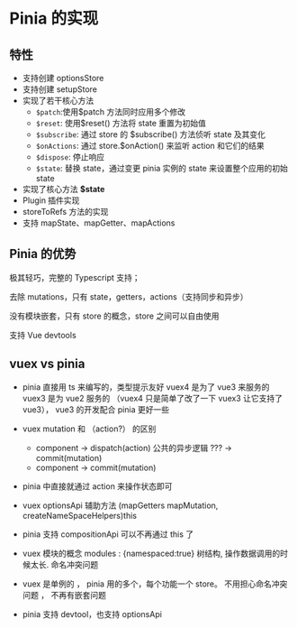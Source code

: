 # Pinia 的实现

## 特性

- 支持创建 optionsStore
- 支持创建 setupStore
- 实现了若干核心方法
  - `$patch`:使用$patch 方法同时应用多个修改
  - `$reset`: 使用$reset() 方法将 state 重置为初始值
  - `$subscribe`: 通过 store 的 $subscribe() 方法侦听 state 及其变化
  - `$onActions`: 通过 store.$onAction() 来监听 action 和它们的结果
  - `$dispose`: 停止响应
  - `$state`: 替换 state，通过变更 pinia 实例的 state 来设置整个应用的初始 state
- 实现了核心方法 **$state**
- Plugin 插件实现
- storeToRefs 方法的实现
- 支持 mapState、mapGetter、mapActions

## Pinia 的优势

极其轻巧，完整的 Typescript 支持；

去除 mutations，只有 state，getters，actions（支持同步和异步）

没有模块嵌套，只有 store 的概念，store 之间可以自由使用

支持 Vue devtools

## vuex vs pinia

- pinia 直接用 ts 来编写的，类型提示友好 vuex4 是为了 vue3 来服务的 vuex3 是为 vue2 服务的 （vuex4 只是简单了改了一下 vuex3 让它支持了 vue3）， vue3 的开发配合 pinia 更好一些

- vuex mutation 和 （action?） 的区别
  - component -> dispatch(action) 公共的异步逻辑 ??? -> commit(mutation)
  - component -> commit(mutation)
- pinia 中直接就通过 action 来操作状态即可

- vuex optionsApi 辅助方法 (mapGetters mapMutation, createNameSpaceHelpers)this
- pinia 支持 compositionApi 可以不再通过 this 了

- vuex 模块的概念 modules : {namespaced:true} 树结构, 操作数据调用的时候太长. 命名冲突问题
- vuex 是单例的 ， pinia 用的多个，每个功能一个 store。 不用担心命名冲突问题 ， 不再有嵌套问题
- pinia 支持 devtool，也支持 optionsApi
